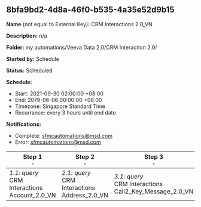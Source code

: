 ## 8bfa9bd2-4d8a-46f0-b535-4a35e52d9b15

**Name** (not equal to External Key)**:** CRM Interactions 2.0_VN

**Description:** n/a

**Folder:** my automations/Veeva Data 2.0/CRM Interaction 2.0/

**Started by:** Schedule

**Status:** Scheduled

**Schedule:**

* Start: 2021-09-30 02:00:00 +08:00
* End: 2079-06-06 00:00:00 +08:00
* Timezone: Singapore Standard Time
* Recurrance: every 3 hours until end date

**Notifications:**

* Complete: sfmcautomations@msd.com
* Error: sfmcautomations@msd.com

| Step 1<br>_<small>-</small>_ | Step 2<br>_<small>-</small>_ | Step 3<br>_<small>-</small>_ | Step 4<br>_<small>-</small>_ | Step 5<br>_<small>-</small>_ | Step 6<br>_<small>-</small>_ | Step 7<br>_<small>-</small>_ | Step 8<br>_<small>-</small>_ | Step 9<br>_<small>-</small>_ | Step 10<br>_<small>-</small>_ | Step 11<br>_<small>-</small>_ | Step 12<br>_<small>-</small>_ | Step 13<br>_<small>-</small>_ | Step 14<br>_<small>-</small>_ | Step 15<br>_<small>-</small>_ | Step 16<br>_<small>-</small>_ | Step 17<br>_<small>-</small>_ | Step 18<br>_<small>-</small>_ | Step 19<br>_<small>-</small>_ |
| --- | --- | --- | --- | --- | --- | --- | --- | --- | --- | --- | --- | --- | --- | --- | --- | --- | --- | --- |
| _1.1: query_<br>CRM Interactions Account_2.0_VN | _2.1: query_<br>CRM Interactions Address_2.0_VN | _3.1: query_<br>CRM Interactions Call2_Key_Message_2.0_VN | _4.1: query_<br>CRM Interactions Approved_Document_2.0_VN | _5.1: query_<br>CRM Interactions Call2_Sample_2.0_VN | _6.1: query_<br>CRM Interactions Call2_Detail_2.0_VN | _7.1: query_<br>CRM Interactions Email_Activity_2.0_VN | _8.1: query_<br>CRM_Interactions Clm_Presentation_2.0_VN | _9.1: query_<br>CRM Interactions _Product_2.0_VN | _10.1: query_<br>CRM Interactions Multichannel_consent_2.0_VN | _11.1: query_<br>CRM Interactions Question_Response_2.0_VN | _12.1: query_<br>CRM_Interactions_Product_metrics_2.0_VN | _13.1: query_<br>CRM Interactions  Survey_2.0_VN | _14.1: query_<br>CRM Interactions Sent_Email_2.0_VN | _15.1: query_<br>CRM Interactions Survey_Target_2.0_VN | _16.1: query_<br>CRM Interactions Survey_Question_2.0_VN | _17.1: query_<br>CRM Interactions User_2.0_VN | _18.1: query_<br>CRM Interactions TSF_2.0_VN | _19.1: query_<br>CRM Interactions Call2_2.0_VN |
